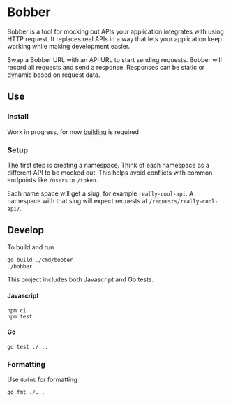 # Bobber

Bobber is a tool for mocking out APIs your application integrates with using HTTP request. 
It replaces real APIs in a way that lets your application keep working while making development easier.

Swap a Bobber URL with an API URL to start sending requests. Bobber will record all requests and send a response.
Responses can be static or dynamic based on request data.

## Use

### Install

Work in progress, for now [building](#Build) is required

### Setup

The first step is creating a namespace.
Think of each namespace as a different API to be mocked out. 
This helps avoid conflicts with common endpoints like `/users` or `/token`.

Each name space will get a slug, for example `really-cool-api`. A namespace with that slug will expect requests at `/requests/really-cool-api/`.

## Develop

To build and run

```bash
go build ./cmd/bobber
./bobber
```

This project includes both Javascript and Go tests.

#### Javascript

```
npm ci
npm test
```

#### Go

```
go test ./...
```

### Formatting

Use `Gofmt` for formatting

```
go fmt ./...
```